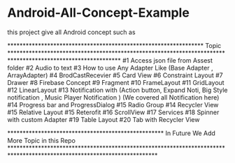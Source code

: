 # Android-All-Concept-Example
this project give all Android concept such as 

**************************************************************** Topic ************************************************************************************************************
#1 Access json file  from Assest folder
#2 Audio to text
#3 How to use Any Adapter Like (Base Adapter , ArrayAdapter)
#4 BrodCastRecevier
#5 Card View 
#6 Constraint Layout
#7 Drawer
#8 Firebase Concept
#9 Fragment
#10 FrameLayout
#11 GridLayout
#12 LinearLayout
#13 Notification with (Action button, Expand Noti, Big Style notification , Music Player Notification )
(We covered all Notification here)
#14 Progress bar and ProgressDialog
#15 Radio Group
#14 Recycler View
#15 Relative Layout
#15 Reterofit
#16 ScrollView
#17 Services
#18 Spinner with custom Adapter
#19 Table Layout
#20 Tab with Recycler View

***************************************************  In Future We Add More Topic in this Repo ************************************************************************************************************************
